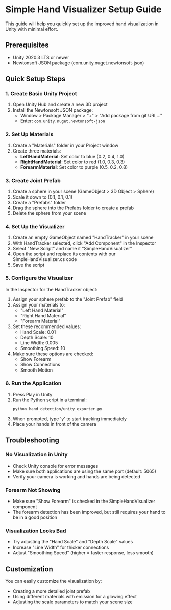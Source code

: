 # Simple Hand Visualizer Setup Guide

This guide will help you quickly set up the improved hand visualization in Unity with minimal effort.

## Prerequisites

- Unity 2020.3 LTS or newer
- Newtonsoft JSON package (com.unity.nuget.newtonsoft-json)

## Quick Setup Steps

### 1. Create Basic Unity Project

1. Open Unity Hub and create a new 3D project
2. Install the Newtonsoft JSON package:
   - Window > Package Manager > "+" > "Add package from git URL..."
   - Enter: `com.unity.nuget.newtonsoft-json`

### 2. Set Up Materials

1. Create a "Materials" folder in your Project window
2. Create three materials:
   - **LeftHandMaterial**: Set color to blue (0.2, 0.4, 1.0)
   - **RightHandMaterial**: Set color to red (1.0, 0.3, 0.3)
   - **ForearmMaterial**: Set color to purple (0.5, 0.2, 0.8)

### 3. Create Joint Prefab

1. Create a sphere in your scene (GameObject > 3D Object > Sphere)
2. Scale it down to (0.1, 0.1, 0.1)
3. Create a "Prefabs" folder
4. Drag the sphere into the Prefabs folder to create a prefab
5. Delete the sphere from your scene

### 4. Set Up the Visualizer

1. Create an empty GameObject named "HandTracker" in your scene
2. With HandTracker selected, click "Add Component" in the Inspector
3. Select "New Script" and name it "SimpleHandVisualizer"
4. Open the script and replace its contents with our SimpleHandVisualizer.cs code
5. Save the script

### 5. Configure the Visualizer

In the Inspector for the HandTracker object:

1. Assign your sphere prefab to the "Joint Prefab" field
2. Assign your materials to:
   - "Left Hand Material"
   - "Right Hand Material"
   - "Forearm Material"
3. Set these recommended values:
   - Hand Scale: 0.01
   - Depth Scale: 10
   - Line Width: 0.005
   - Smoothing Speed: 10
4. Make sure these options are checked:
   - Show Forearm
   - Show Connections
   - Smooth Motion

### 6. Run the Application

1. Press Play in Unity
2. Run the Python script in a terminal:
   ```
   python hand_detection/unity_exporter.py
   ```
3. When prompted, type 'y' to start tracking immediately
4. Place your hands in front of the camera

## Troubleshooting

### No Visualization in Unity
- Check Unity console for error messages
- Make sure both applications are using the same port (default: 5065)
- Verify your camera is working and hands are being detected

### Forearm Not Showing
- Make sure "Show Forearm" is checked in the SimpleHandVisualizer component
- The forearm detection has been improved, but still requires your hand to be in a good position

### Visualization Looks Bad
- Try adjusting the "Hand Scale" and "Depth Scale" values
- Increase "Line Width" for thicker connections
- Adjust "Smoothing Speed" (higher = faster response, less smooth)

## Customization

You can easily customize the visualization by:
- Creating a more detailed joint prefab
- Using different materials with emission for a glowing effect
- Adjusting the scale parameters to match your scene size
